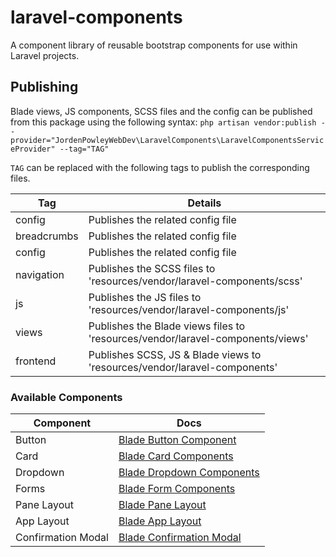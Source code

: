 # laravel-components
A component library of reusable bootstrap components for use within Laravel projects.

## Publishing
Blade views, JS components, SCSS files and the config can be published from this package
using the following syntax:
`php artisan vendor:publish --provider="JordenPowleyWebDev\LaravelComponents\LaravelComponentsServiceProvider" --tag="TAG"`

`TAG` can be replaced with the following tags to publish the corresponding files.

| Tag         | Details                                                                          |
|-------------|----------------------------------------------------------------------------------|
| config      | Publishes the related config file                                                |
| breadcrumbs | Publishes the related config file                                                |
| config      | Publishes the related config file                                                |
| navigation  | Publishes the SCSS files to 'resources/vendor/laravel-components/scss'           |
| js          | Publishes the JS files to 'resources/vendor/laravel-components/js'               |
| views       | Publishes the Blade views files to 'resources/vendor/laravel-components/views'   |
| frontend    | Publishes SCSS, JS & Blade views to 'resources/vendor/laravel-components'        |

### Available Components

| Component          | Docs                                                    |
|--------------------|---------------------------------------------------------|
| Button             | [Blade Button Component](docs/controls/buttons.md)      |
| Card               | [Blade Card Components](docs/layout/card.md)            |
| Dropdown           | [Blade Dropdown Components](docs/controls/dropdown.md)  |
| Forms              | [Blade Form Components](docs/forms/forms.md)            |
| Pane Layout        | [Blade Pane Layout](docs/layout/pane.md)                |
| App Layout         | [Blade App Layout](docs/layout/app.md)                  |
| Confirmation Modal | [Blade Confirmation Modal](docs/modals/confirmation.md) |
